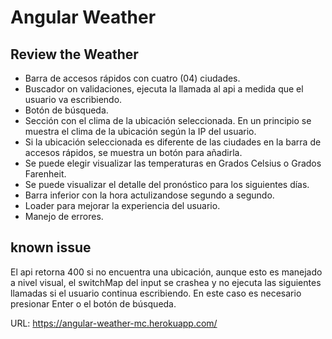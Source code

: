 # Angular Weather

## Review the Weather


- Barra de accesos rápidos con cuatro (04) ciudades.
- Buscador on validaciones, ejecuta la llamada al api a medida que el usuario va escribiendo.
- Botón de búsqueda.
- Sección con el clima de la ubicación seleccionada. En un principio se muestra el clima de la ubicación según la IP del usuario.
- Si la ubicación seleccionada es diferente de las ciudades en la barra de accesos rápidos, se muestra un botón para añadirla.
- Se puede elegir visualizar las temperaturas en Grados Celsius o Grados Farenheit.
- Se puede visualizar el detalle del pronóstico para los siguientes días.
- Barra inferior con la hora actulizandose segundo a segundo.
- Loader para mejorar la experiencia del usuario.
- Manejo de errores.


## known issue
El api retorna 400 si no encuentra una ubicación, aunque esto es manejado a nivel visual, el switchMap del input se crashea y no ejecuta las siguientes llamadas si el usuario continua escribiendo. En este caso es necesario presionar Enter o el botón de búsqueda.


URL: https://angular-weather-mc.herokuapp.com/
